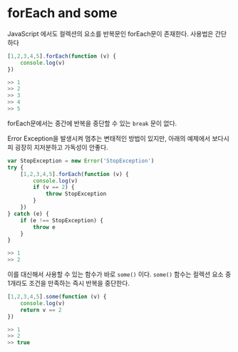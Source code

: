 # forEach and some
JavaScript 에서도 컬렉션의 요소를 반복문인 forEach문이 존재한다. 사용법은 간단하다

```javascript
[1,2,3,4,5].forEach(function (v) {
    console.log(v)
})

>> 1
>> 2
>> 3
>> 4
>> 5
```

forEach문에서는 중간에 반복을 중단할 수 있는 `break` 문이 없다.

Error Exception을 발생시켜 멈추는 변태적인 방법이 있지만, 아래의 예제에서 보다시피 굉장히 지저분하고 가독성이 안좋다.

```javascript
var StopException = new Error('StopException')
try {
    [1,2,3,4,5].forEach(function (v) {
        console.log(v)
        if (v == 2) {
            throw StopException
        }
    })
} catch (e) {
    if (e !== StopException) {
        throw e
    }
}

>> 1
>> 2
```

이를 대신해서 사용할 수 있는 함수가 바로 `some()` 이다.
`some()` 함수는 컬렉션 요소 중 1개라도 조건을 만족하는 즉시 반복을 중단한다.

```javascript
[1,2,3,4,5].some(function (v) {
    console.log(v)
    return v == 2
})

>> 1
>> 2
>> true
```
